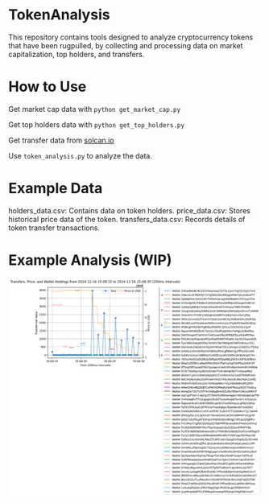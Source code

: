 # TokenAnalysis

This repository contains tools designed to analyze cryptocurrency tokens that have been rugpulled, by collecting and processing data on market capitalization, top holders, and transfers.

# How to Use

Get market cap data with `python get_market_cap.py`

Get top holders data with `python get_top_holders.py`

Get transfer data from [solcan.io](https://solscan.io/)

Use `token_analysis.py` to analyze the data.

# Example Data

holders_data.csv: Contains data on token holders.
price_data.csv: Stores historical price data of the token.
transfers_data.csv: Records details of token transfer transactions.

# Example Analysis (WIP)

![alt text](image.png)
